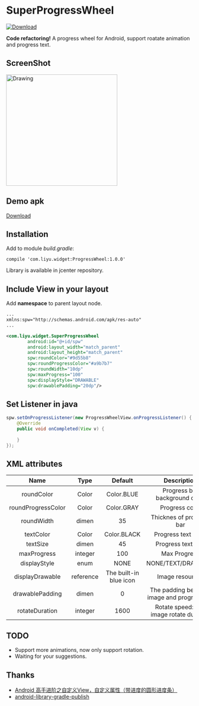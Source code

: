 # SuperProgressWheel

[ ![Download](https://api.bintray.com/packages/li-yu/maven/ProgressWheel/images/download.svg) ](https://bintray.com/li-yu/maven/ProgressWheel/_latestVersion)

 **Code refactoring!** A progress wheel for Android, support roatate animation and progress text.

## ScreenShot
<img src="https://raw.githubusercontent.com/li-yu/SuperProgressWheel/master/Screenshot.png" alt="Drawing" width="300px" />

## Demo apk
[Download](https://github.com/li-yu/SuperProgressWheel/blob/master/sample-debug.apk?raw=true)

## Installation
Add to module *build.gradle*:

`compile 'com.liyu.widget:ProgressWheel:1.0.0'`


Library is available in jcenter repository.

## Include View in your layout
Add **namespace** to parent layout node.
``` xml
...
xmlns:spw="http://schemas.android.com/apk/res-auto"
...
```

``` xml
<com.liyu.widget.SuperProgressWheel
        android:id="@+id/spw"
        android:layout_width="match_parent"
        android:layout_height="match_parent"
		spw:roundColor="#9d55b8"
        spw:roundProgressColor="#a9b7b7"
        spw:roundWidth="10dp"
        spw:maxProgress="100"
        spw:displayStyle="DRAWABLE"
        spw:drawablePadding="20dp"/>
```

## Set Listener in java

```java
spw.setOnProgressListener(new ProgressWheelView.onProgressListener() {
    @Override
    public void onCompleted(View v) {
                
    }
});
```

## XML attributes
| Name | Type | Default | Description |
|:----:|:----:|:-------:|:-----------:|
|roundColor|Color|Color.BLUE| Progress bar background color |
|roundProgressColor|Color|Color.GRAY| Progress color |
|roundWidth|dimen|35| Thicknes of progress bar |
|textColor|Color|Color.BLACK| Progress text color |
|textSize|dimen|45| Progress text size |
|maxProgress|integer|100| Max Progress |
|displayStyle|enum|NONE| NONE/TEXT/DRAWABLE |
|displayDrawable|reference|The built-in blue icon| Image resources |
|drawablePadding|dimen|0| The padding between image and progress bar |
|rotateDuration|integer|1600| Rotate speed: The image rotate duration |

## TODO
- Support more animations, now only support rotation.
- Waiting for your suggestions.

## Thanks
- [Android 高手进阶之自定义View，自定义属性（带进度的圆形进度条）](http://blog.csdn.net/xiaanming/article/details/10298163)
- [android-library-gradle-publish](https://github.com/LiangMaYong/android-library-gradle-publish)
